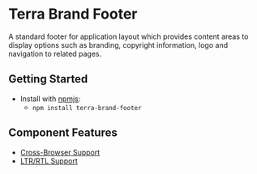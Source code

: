 # Terra Brand Footer

A standard footer for application layout which provides content areas to display options such as branding, copyright information, logo and navigation to related pages.

## Getting Started

- Install with [npmjs](https://www.npmjs.com):
  - `npm install terra-brand-footer`

## Component Features

 * [Cross-Browser Support](https://github.com/cerner/terra-ui/blob/master/src/terra-dev-site/contributing/ComponentStandards.e.contributing.md#cross-browser-support)
 * [LTR/RTL Support](https://github.com/cerner/terra-ui/blob/master/src/terra-dev-site/contributing/ComponentStandards.e.contributing.md#ltr--rtl-support)
